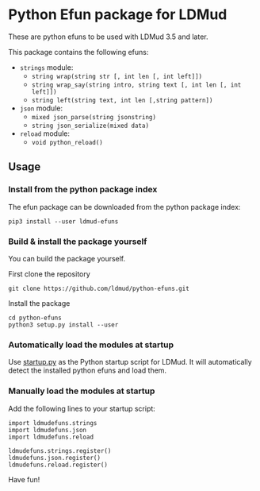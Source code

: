 # Python Efun package for LDMud

These are python efuns to be used with LDMud 3.5 and later.

This package contains the following efuns:
 * `strings` module:
    * `string wrap(string str [, int len [, int left]])`
    * `string wrap_say(string intro, string text [, int len [, int left]])`
    * `string left(string text, int len [,string pattern])`
 * `json` module:
    * `mixed json_parse(string jsonstring)`
    * `string json_serialize(mixed data)`
 * `reload` module:
    * `void python_reload()`

## Usage

### Install from the python package index

The efun package can be downloaded from the python package index:

```
pip3 install --user ldmud-efuns
```

### Build & install the package yourself

You can build the package yourself.

First clone the repository
```
git clone https://github.com/ldmud/python-efuns.git
```

Install the package
```
cd python-efuns
python3 setup.py install --user
```

### Automatically load the modules at startup

Use [startup.py](https://github.com/ldmud/python-efuns/blob/master/startup.py) as the Python startup script for LDMud.
It will automatically detect the installed python efuns and load them.

### Manually load the modules at startup

Add the following lines to your startup script:
```
import ldmudefuns.strings
import ldmudefuns.json
import ldmudefuns.reload

ldmudefuns.strings.register()
ldmudefuns.json.register()
ldmudefuns.reload.register()
```

Have fun!
